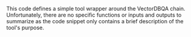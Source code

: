 This code defines a simple tool wrapper around the VectorDBQA chain. Unfortunately, there are no specific functions or inputs and outputs to summarize as the code snippet only contains a brief description of the tool's purpose.

